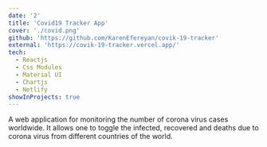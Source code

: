 ```yaml
---
date: '2'
title: 'Covid19 Tracker App'
cover: './covid.png'
github: 'https://github.com/KarenEfereyan/covik-19-tracker'
external: 'https://covik-19-tracker.vercel.app/'
tech:
  - Reactjs
  - Css Modules
  - Material UI
  - Chartjs
  - Netlify
showInProjects: true
---
```


 A web application for monitoring the number of corona virus cases worldwide. It allows
one to toggle the infected, recovered and deaths due to corona virus from different countries of the world.